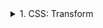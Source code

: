<details>
<summary>1. CSS: Transform</summary>

## CSS: Transform

`transform` — bu elementning **joylashuvi, hajmi, aylanishi yoki shaklini** o‘zgartirish uchun ishlatiladigan CSS xususiyati.  
U **ko‘rinishni o‘zgartiradi**, lekin elementning asl joyini (oqimdagi pozitsiyasini) o‘zgartirmaydi.  

---

## Transform nima uchun kerak?

- Tugmalarni **animatsion** harakatlantirish.  
- Rasmlarni **kattalashtirish yoki burish**.  
- Bloklarni **markazga joylashtirish** uchun (translate bilan).  
- Elementlarga **interaktivlik** va “jonlilik” qo‘shish.

---

## Asosiy transform funksiyalari

### 1. `translate(x, y)` — elementni siljitish
Elementni **o‘ngga-chapga (x)** yoki **yuqoriga-pastga (y)** siljitadi.

**Sintaksis:**

```css
.box {
    transform: translate(x, y);
}
```

**Misollar:**

```css
.box1 {
  transform: translate(50px, 20px);
}
```

Bu elementni `50px` o‘ngga va `20px` pastga siljitadi.

Agar faqat gorizontal yoki vertikal yo‘nalishda siljitmoqchi bo‘lsangiz:

```css
.box {
    transform: translateX(100px);
    transform: translateY(-50px);
}
```

(**-** belgisi teskari yo‘nalishni bildiradi.)

### 2. `rotate(deg)` — aylantirish

Elementni soat strelkasi yo‘nalishida yoki teskari aylantiradi.

**Sintaksis:**

```css
.box {
    transform: rotate(burchak);
}
```

**Misollar:**

```css
.box2 {
  transform: rotate(45deg);
}
```

Bu elementni `45°` aylantiradi.

```css
.box {
    transform: rotate(-30deg);
}
```

Bu esa `30°` teskari tomonga aylantiradi.

### 3. `scale(x, y)` — kattalashtirish yoki kichraytirish

Elementning o‘lchamini o‘zgartiradi.

`1` → asl hajm

`>1` → kattalashtiradi

`<1` → kichraytiradi

**Sintaksis:**

```css
.box {
    transform: scale(x, y);
}
```

**Misollar:**

```css
.box3 {
  transform: scale(1.5, 1.5);
}
```

Bu elementni `1.5` barobar kattalashtiradi.

Faqat `gorizontal` yoki `vertikal` o‘lchamni o‘zgartirish:

```css
.box {
    transform: scaleX(2);   /* Gorizontal bo‘yicha 2 barobar */
    transform: scaleY(0.5); /* Vertikal bo‘yicha yarim barobar */
}
```

### 4. `skew(x, y)` — qiyshaytirish

Elementni `gorizontal` yoki `vertikal` yo‘nalishda qiyshaytiradi.

**Sintaksis:**

```css
.box {
    transform: skew(x, y);
}
```

**Misollar:**

```css
.box4 {
  transform: skew(20deg, 10deg);
}
```

👉 Element `20°` `gorizontal`, `10°` `vertikal` qiyshayadi.

Faqat bir yo‘nalishda ishlatish ham mumkin:

```css
.box {
    transform: skewX(15deg);
    transform: skewY(-10deg);
}
```

### 5. Ko‘p funksiyalarni birlashtirish

Bir nechta transform funksiyalarni bir qatorda ishlatish mumkin.
Ular ketma-ketlikda bajariladi.

**Misol:**

```css
.box5 {
  transform: translate(50px, 20px) rotate(20deg) scale(1.2);
}
```
**👉 Natija:** element bir vaqtning o‘zida siljiydi, aylanadi va kattalashadi.

Transform kelib chiqish nuqtasi `(transform-origin)`
Standartda transformatsiya element markazidan `(center)` bajariladi.
Lekin siz o‘zgartirish nuqtasini belgilashingiz mumkin.

**Sintaksis:**

```css
.box {
    transform-origin: x y;
}
```

**Misollar:**

```css
.box {
  transform: rotate(45deg);
  transform-origin: top left; /* burchakdan aylanadi */
}
```

**Qiymatlar:**

`center (default)`

`top`, `bottom`, `left`, `right`

yoki foizlarda: `25%` `75%`

`3D Transformlar` (qo‘shimcha)
`3D transformlar` yordamida elementlarni chuqurlikda o‘zgartirish mumkin.

**Eng asosiylari:**

```css
.box {
    transform: rotateX(45deg); /* X o‘q bo‘yicha burish */
    transform: rotateY(60deg); /* Y o‘q bo‘yicha burish */
    transform: translateZ(50px); /* 3D chuqurlikda siljitish */
}
```

**`3D effektlar`** uchun `transform-style: preserve-3d;` va `perspective` ishlatiladi.

**Misol:**

```css
.scene {
  perspective: 800px;
}

.card {
  transform: rotateY(45deg);
  transform-style: preserve-3d;
}
```